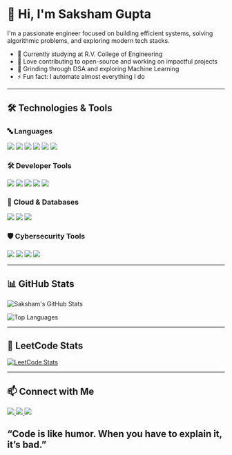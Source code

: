 # 👋 Hi, I'm Saksham Gupta

I'm a passionate engineer focused on building efficient systems, solving algorithmic problems, and exploring modern tech stacks.

- 🌱 Currently studying at R.V. College of Engineering 
- 🚀 Love contributing to open-source and working on impactful projects
- 🧠 Grinding through DSA and exploring Machine Learning
- ⚡ Fun fact: I automate almost everything I do

---

## 🛠️ Technologies & Tools

<!-- You can automate this using GitHub Actions or keep it manual -->

### 🔤 Languages  
<p align="left">
  <img src="https://img.shields.io/badge/Java-007396?style=for-the-badge&logo=openjdk&logoColor=white" />
  <img src="https://img.shields.io/badge/Python-3776AB?style=for-the-badge&logo=python&logoColor=white" />
  <img src="https://img.shields.io/badge/C++-00599C?style=for-the-badge&logo=c%2B%2B&logoColor=white" />
  <img src="https://img.shields.io/badge/C-A8B9CC?style=for-the-badge&logo=c&logoColor=white" />
  <img src="https://img.shields.io/badge/HTML-E34F26?style=for-the-badge&logo=html5&logoColor=white" />
  <img src="https://img.shields.io/badge/CSS-1572B6?style=for-the-badge&logo=css3&logoColor=white" />
</p>

### 🛠 Developer Tools  
<p align="left">
  <img src="https://img.shields.io/badge/VS%20Code-007ACC?style=for-the-badge&logo=visual-studio-code&logoColor=white" />
  <img src="https://img.shields.io/badge/Jupyter-F37626?style=for-the-badge&logo=jupyter&logoColor=white" />
  <img src="https://img.shields.io/badge/Git-F05032?style=for-the-badge&logo=git&logoColor=white" />
  <img src="https://img.shields.io/badge/JDatePicker-006699?style=for-the-badge" />
  <img src="https://img.shields.io/badge/Apache%20POI-D22128?style=for-the-badge&logo=apache&logoColor=white" />
</p>


### 💾 Cloud & Databases  
<p align="left">
  <img src="https://img.shields.io/badge/MS%20Excel-217346?style=for-the-badge&logo=microsoft-excel&logoColor=white" />
  <img src="https://img.shields.io/badge/SQL-4479A1?style=for-the-badge&logo=mysql&logoColor=white" />
  <img src="https://img.shields.io/badge/ThingSpeak-0000FF?style=for-the-badge" />
</p>

### 🛡️ Cybersecurity Tools  
<p align="left">
  <img src="https://img.shields.io/badge/Burp%20Suite-FF7139?style=for-the-badge" />
  <img src="https://img.shields.io/badge/Kali%20Linux-557C94?style=for-the-badge&logo=kalilinux&logoColor=white" />
  <img src="https://img.shields.io/badge/Wireshark-1679A7?style=for-the-badge&logo=wireshark&logoColor=white" />
  <img src="https://img.shields.io/badge/Cisco%20Packet%20Tracer-1BA0D7?style=for-the-badge" />
</p>

---

## 📊 GitHub Stats

![Saksham's GitHub Stats](https://github-readme-stats.vercel.app/api?username=Saks85&show_icons=true&theme=tokyonight)

![Top Languages](https://github-readme-stats.vercel.app/api/top-langs/?username=Saks85&layout=compact&theme=tokyonight)

---

## 🧠 LeetCode Stats

<!-- Leetcode readme card -->
[![LeetCode Stats](https://leetcard.jacoblin.cool/saks85?theme=dracula&font=JetBrains%20Mono)](https://leetcode.com/saks85/)

---
<!--
## 📈 Dashboards & Projects

- [📊 Real-Time Parking Pricing Dashboard](https://your-dashboard-link.netlify.app/)
- [🌦️ Weather Monitoring IoT System](https://your-other-dashboard-link.com/)
- [🧠 Smart Agriculture System](https://github.com/YOUR_USERNAME/agro-iot)

---
-->
## 📫 Connect with Me

<p align="left">
  <a href="https://www.linkedin.com/in/saksham-gupta-7s4/" target="_blank">
    <img src="https://img.shields.io/badge/LinkedIn-0A66C2?style=for-the-badge&logo=linkedin&logoColor=white" />
  </a>
  <a href="mailto:saksham070904gupta@gmail.com">
    <img src="https://img.shields.io/badge/Gmail-D14836?style=for-the-badge&logo=gmail&logoColor=white" />
  </a>
  <a href="https://github.com/saks85">
    <img src="https://img.shields.io/badge/GitHub-000000?style=for-the-badge&logo=github&logoColor=white" />
  </a>
</p>


## “Code is like humor. When you have to explain it, it’s bad.”

<!--
**Saks85/Saks85** is a ✨ _special_ ✨ repository because its `README.md` (this file) appears on your GitHub profile.

Here are some ideas to get you started:

- 🔭 I’m currently working on ...
- 🌱 I’m currently learning ...
- 👯 I’m looking to collaborate on ...
- 🤔 I’m looking for help with ...
- 💬 Ask me about ...
- 📫 How to reach me: ...
- 😄 Pronouns: ...
- ⚡ Fun fact: ...
-->
